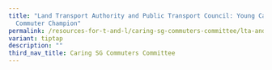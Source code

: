 ```yaml
---
title: "Land Transport Authority and Public Transport Council: Young Caring
  Commuter Champion"
permalink: /resources-for-t-and-l/caring-sg-commuters-committee/lta-and-ptc/young-caring-commuter-champion/
variant: tiptap
description: ""
third_nav_title: Caring SG Commuters Committee
---
```

